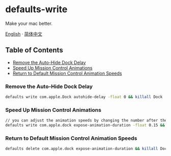 # defaults-write

Make your mac better.

[English](./) · [简体中文](./README-zh.md)

## Table of Contents

- [Remove the Auto-Hide Dock Delay]()
- [Speed Up Mission Control Animations]()
- [Return to Default Mission Control Animation Speeds]()

### Remove the Auto-Hide Dock Delay

```bash
defaults write com.apple.Dock autohide-delay -float 0 && killall Dock
```

### Speed Up Mission Control Animations

```bash
// you can adjust the animation speeds by changing the number after the -float flag。
defaults write com.apple.dock expose-animation-duration -float 0.15 && killall Dock
```

### Return to Default Mission Control Animation Speeds

```bash
defaults delete com.apple.dock expose-animation-duration && killall Dock
```
